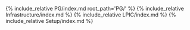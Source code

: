 {% include_relative PG/index.md  root_path='PG/' %}
{% include_relative Infrastructure/index.md %}
{% include_relative LPIC/index.md %}
{% include_relative Setup/index.md %}
